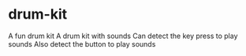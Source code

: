 # drum-kit
A fun drum kit
A drum kit with sounds
Can detect the key press to play sounds
Also detect the button to play sounds
